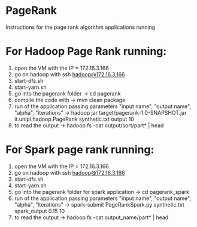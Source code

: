 # PageRank

Instructions for the page rank algorithm applications running

# For Hadoop Page Rank running:

1) open the VM with the IP = 172.16.3.166
2) go on hadoop with ssh hadoop@172.16.3.166
3) start-dfs.sh
4) start-yarn.sh
5) go into the pagerank folder -> cd pagerank
6) compile the code with -> mvn clean package
7) run of the application passing parameters "input name", "output name", "alpha", "iterations" -> hadoop jar target/pagerank-1.0-SNAPSHOT.jar it.unipi.hadoop.PageRank synthetic.txt output 10
8) to read the output -> hadoop fs -cat output/sort/part* | head

# For Spark page rank running:

1) open the VM with the IP = 172.16.3.166
2) go on hadoop with ssh hadoop@172.16.3.166
3) start-dfs.sh
4) start-yarn.sh
5) go into the pagerank folder for spark application -> cd pagerank_spark
6) run of the application passing parameters "input name", "output name", "alpha", "iterations" -> spark-submit PageRankSpark.py synthetic.txt spark_output 0.15 10
7) to read the output -> hadoop fs -cat output_name/part* | head

